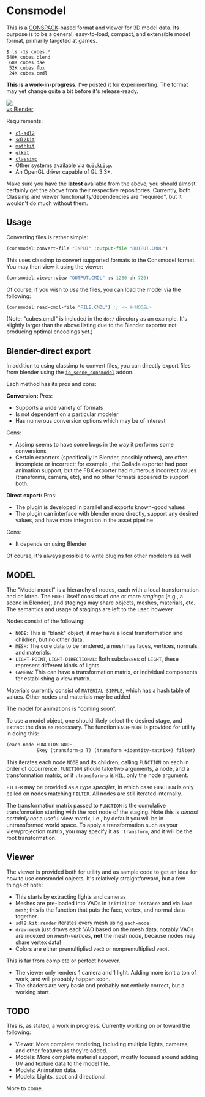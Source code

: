 # Consmodel

This is a [CONSPACK](https://github.com/conspack/cl-conspack)-based
format and viewer for 3D model data.  Its purpose is to be a general,
easy-to-load, compact, and extensible model format, primarily targeted
at games.

```console
$ ls -1s cubes.*
640K cubes.blend
 68K cubes.dae
 52K cubes.fbx
 24K cubes.cmdl
```

**This is a work-in-progress.**  I've posted it for experimenting.  The format may yet change quite a bit before it's release-ready.

<img src="http://ogmo.mephle.net/consmodel-window.png"><br>
<a href="http://ogmo.mephle.net/consmodel.png">vs Blender</a>

Requirements:

* [`cl-sdl2`](https://github.com/lispgames/cl-sdl2)
* [`sdl2kit`](https://github.com/lispgames/sdl2kit)
* [`mathkit`](https://github.com/lispgames/mathkit)
* [`glkit`](https://github.com/lispgames/glkit)
* [`classimp`](https://github.com/3b/classimp)
* Other systems available via `QuickLisp`.
* An OpenGL driver capable of GL 3.3+.

Make sure you have the **latest** available from the above; you should almost certainly get the above from their respective repositories.  Currently, both Classimp and viewer functionality/dependencies are "required", but it wouldn't do much without them.

## Usage

Converting files is rather simple:

```lisp
(consmodel:convert-file "INPUT" :output-file "OUTPUT.CMDL")
```

This uses classimp to convert supported formats to the Consmodel format.  You may then view it using the viewer:

```lisp
(consmodel.viewer:view "OUTPUT.CMDL" :w 1280 :h 720)
```

Of course, if you wish to *use* the files, you can load the model via the following:

```lisp
(consmodel:read-cmdl-file "FILE.CMDL") ;; => #<MODEL>
```

(Note: "cubes.cmdl" is included in the `doc/` directory as an example.  It's slightly larger than the above listing due to the Blender exporter not producing optimal encodings yet.)

## Blender-direct export

In addition to using classimp to convert files, you can directly export files from blender using the [`io_scene_consmodel`](https://github.com/rpav/io_scene_consmodel) addon.

Each method has its pros and cons:

**Conversion:**
Pros:
* Supports a wide variety of formats
* Is not dependent on a particular modeler
* Has numerous conversion options which may be of interest

Cons:
* Assimp seems to have some bugs in the way it performs some conversions
* Certain exporters (specifically in Blender, possibly others), are often incomplete or incorrect; for example , the Collada exporter had poor animation support, but the FBX exporter had numerous incorrect values (transforms, camera, etc), and no other formats appeared to support both.

**Direct export:**
Pros:
* The plugin is developed in parallel and exports known-good values
* The plugin can interface with blender more directly, support any desired values, and have more integration in the asset pipeline

Cons:
* It depends on using Blender

Of course, it's always possible to write plugins for other modelers as well.

## MODEL

The "Model model" is a hierarchy of nodes, each with a local transformation and children.  The `MODEL` itself consists of one or more *stagings* (e.g., a scene in Blender), and stagings may share objects, meshes, materials, etc.  The semantics and usage of stagings are left to the user, however.

Nodes consist of the following:

* `NODE`: This is "blank" object; it may have a local transformation and children, but no other data.
* `MESH`: The core data to be rendered, a mesh has faces, vertices, normals, and materials.
* `LIGHT-POINT`, `LIGHT-DIRECTIONAL`: Both subclasses of `LIGHT`, these represent different kinds of lights.
* `CAMERA`: This can have a transformation matrix, or individual components for establishing a view matrix.

Materials currently consist of `MATERIAL-SIMPLE`, which has a hash table of values.  Other nodes and materials may be added

The model for animations is "coming soon".

To use a model object, one should likely select the desired stage, and extract the data as necessary.  The function `EACH-NODE` is provided for utility in doing this:

```lisp
(each-node FUNCTION NODE
           &key (transform-p T) (transform +identity-matrix+) filter)
```

This iterates each node `NODE` and its children, calling `FUNCTION` on each in order of occurrence.  `FUNCTION` should take two arguments, a node, and a transformation matrix, or if `:transform-p` is `NIL`, only the node argument.

`FILTER` may be provided as a *type specifier*, in which case `FUNCTION` is only called on nodes matching `FILTER`.  All nodes are still iterated internally.

The transformation matrix passed to `FUNCTION` is the cumulative
transformation starting with the root node of the staging.  Note this
is *almost certainly not* a useful view matrix, i.e., by default you
will be in untransformed world space.  To apply a transformation such as your view/projection matrix, you may specify it as `:transform`, and it will be the root transformation.

## Viewer

The viewer is provided both for utility and as sample code to get an idea for how to use consmodel objects.  It's relatively straightforward, but a few things of note:

* This starts by extracting lights and cameras
* Meshes are pre-loaded into VAOs in `initialize-instance` and via `load-mesh`; this is the function that puts the face, vertex, and normal data together.
* `sdl2.kit:render` iterates every mesh using `each-node`
* `draw-mesh` just draws each VAO based on the mesh data; notably VAOs are indexed on *mesh-vertices*, **not** the mesh *node*, because nodes may share vertex data!
* Colors are either premultiplied `vec3` or nonpremultiplied `vec4`.

This is far from complete or perfect however.

* The viewer only renders 1 camera and 1 light.  Adding more isn't a ton of work, and will probably happen soon.
* The shaders are very basic and probably not entirely correct, but a working start.

## TODO

This is, as stated, a work in progress.  Currently working on or toward the following:

* Viewer: More complete rendering, including multiple lights, cameras, and other features as they're added.
* Models: More complete material support, mostly focused around adding UV and texture data to the model file.
* Models: Animation data.
* Models: Lights, spot and directional.

More to come.
